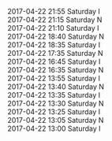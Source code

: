 2017-04-22 21:55 Saturday  I  
2017-04-22 21:15 Saturday  N  
2017-04-22 21:10 Saturday  I  
2017-04-22 18:40 Saturday  N  
2017-04-22 18:35 Saturday  I  
2017-04-22 17:35 Saturday  N  
2017-04-22 16:45 Saturday  I  
2017-04-22 16:35 Saturday  N  
2017-04-22 13:55 Saturday  I  
2017-04-22 13:40 Saturday  N  
2017-04-22 13:35 Saturday  I  
2017-04-22 13:30 Saturday  N  
2017-04-22 13:25 Saturday  I  
2017-04-22 13:05 Saturday  N  
2017-04-22 13:00 Saturday  I  
